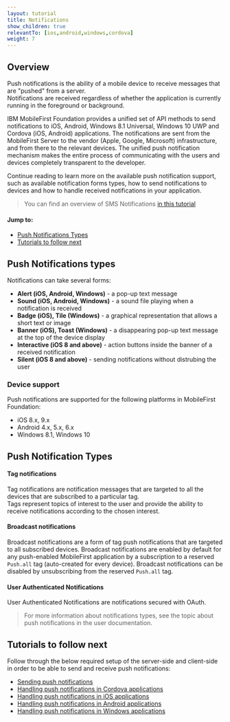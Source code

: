 ```yaml
---
layout: tutorial
title: Notifications
show_children: true
relevantTo: [ios,android,windows,cordova]
weight: 7
---
```

## Overview
Push notifications is the ability of a mobile device to receive messages that are "pushed" from a server.  
Notifications are received regardless of whether the application is currently running in the foreground or background.  

IBM MobileFirst Foundation provides a unified set of API methods to send notifications to iOS, Android, Windows 8.1 Universal, Windows 10 UWP and Cordova (iOS, Android) applications. The notifications are sent from the MobileFirst Server to the vendor (Apple, Google, Microsoft) infrastructure, and from there to the relevant devices. The unified push notification mechanism makes the entire process of communicating with the users and devices completely transparent to the developer.

Continue reading to learn more on the available push notification support, such as available notification forms types, how to send notifications to devices and how to handle received notifications in your application.

> You can find an overview of SMS Notifications [in this tutorial](../sms-notifications-overview)

#### Jump to:

* [Push Notifications Types](#push-notifications-types)
* [Tutorials to follow next](#tutorials-to-follow-next)

## Push Notifications types
Notifications can take several forms:

* **Alert (iOS, Android, Windows)** -  a pop-up text message
* **Sound (iOS, Android, Windows)** - a sound file playing when a notification is received
* **Badge (iOS), Tile (Windows)** - a graphical representation that allows a short text or image
* **Banner (iOS), Toast (Windows)** - a disappearing pop-up text message at the top of the device display
* **Interactive (iOS 8 and above)** - action buttons inside the banner of a received notification
* **Silent (iOS 8 and above)** - sending notifications without distrubing the user

### Device support
Push notifications are supported for the following platforms in MobileFirst Foundation:

* iOS 8.x, 9.x
* Android 4.x, 5.x, 6.x
* Windows 8.1, Windows 10

## Push Notification Types 

#### Tag notifications
Tag notifications are notification messages that are targeted to all the devices that are subscribed to a particular tag.  
Tags represent topics of interest to the user and provide the ability to receive notifications according to the chosen interest.

#### Broadcast notifications
Broadcast notifications are a form of tag push notifications that are targeted to all subscribed devices. Broadcast notifications are enabled by default for any push-enabled MobileFirst application by a subscription to a reserved `Push.all` tag (auto-created for every device). Broadcast notifications can be disabled by unsubscribing from the reserved `Push.all` tag.

#### User Authenticated Notifications
User Authenticated Notifications are notifications secured with OAuth.

> For more information about notifications types, see the topic about push notifications in the user documentation.

## Tutorials to follow next
Follow through the below required setup of the server-side and client-side in order to be able to send and receive push notifications:

* [Sending push notifications](../sending-push-notifications)
* [Handling push notifications in Cordova applications](../handling-push-notifications-in-cordova)
* [Handling push notifications in iOS applications](../handling-push-notifications-in-ios)
* [Handling push notifications in Android applications](../handling-push-notifications-in-android)
* [Handling push notifications in Windows applications](../handling-push-notifications-in-windows)
